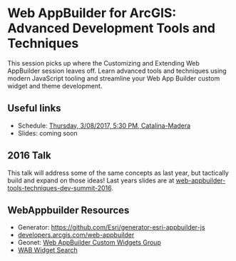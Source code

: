 # Web AppBuilder for ArcGIS: Advanced Development Tools and Techniques
This session picks up where the Customizing and Extending Web AppBuilder session leaves off. Learn advanced tools and techniques using modern JavaScript tooling and streamline your Web App Builder custom widget and theme development.


## Useful links
 * Schedule: [Thursday, 3/08/2017, 5:30 PM, Catalina-Madera](https://devsummitps17.schedule.esri.com/session-catalog/1196489210)
 * Slides: coming soon

## 2016 Talk
This talk will address some of the same concepts as last year, but tactically build and expand on those ideas! Last years slides are at [web-appbuilder-tools-techniques-dev-summit-2016](https://github.com/gavinr/web-appbuilder-tools-techniques-dev-summit-2016).

## WebAppbuilder Resources
 * Generator: https://github.com/Esri/generator-esri-appbuilder-js
 * [developers.arcgis.com/web-appbuilder](https://developers.arcgis.com/web-appbuilder/)
 * Geonet: [Web AppBuilder Custom Widgets Group](https://geonet.esri.com/groups/web-app-builder-custom-widgets)
 * [WAB Widget Search](http://gavinr.github.io/wab-widget-search)
